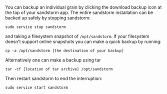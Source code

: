 You can backup an individual grain by clicking the download backup
icon at the top of your sandstorm app. The entire sandstorm
installation can be backed up safely by stopping sandstorm:

    sudo service stop sandstorm

and taking a filesystem snapshot of `/opt/sandstorm`. If your
filesystem doesn't support online snapshots you can make a quick
backup by running:

    cp -a /opt/sandstorm [the destination of your backup]

Alternatively one can make a backup using tar

    tar -cf [location of tar archive] /opt/sandstorm

Then restart sandstorm to end the interruption:

    sudo service start sandstorm